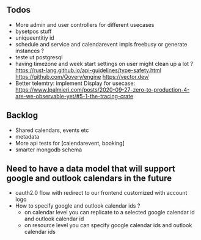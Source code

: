 
## Todos

- More admin and user controllers for different usecases
- bysetpos stuff
- uniqueentitiy id
- schedule and service and calendarevent impls freebusy or generate instances ?
- teste ut postgresql
- having timezone and week start settings on user might clean up a lot ?
https://rust-lang.github.io/api-guidelines/type-safety.html
https://github.com/Qovery/engine
https://vector.dev/
- Better telemtry: implement Display for usecase: https://www.lpalmieri.com/posts/2020-09-27-zero-to-production-4-are-we-observable-yet/#5-1-the-tracing-crate

## Backlog

- Shared calendars, events etc
- metadata
- More api tests for [calendarevent, booking]
- smarter mongodb schema

## Need to have a data model that will support google and outlook calendars in the future

- oauth2.0 flow with redirect to our frontend customized with account logo
- How to specify google and outlook calendar ids ?
  - on calendar level you can replicate to a selected google calendar id and outlook calendar id
  - on resource level you can specify google calendar ids and outlook calendar ids
